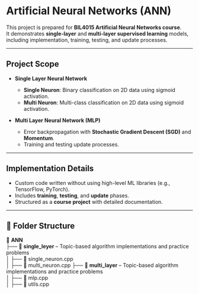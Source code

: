 #  Artificial Neural Networks (ANN)

This project is prepared for **BIL4015 Artificial Neural Networks course**.  
It demonstrates **single-layer** and **multi-layer supervised learning** models, including implementation, training, testing, and update processes.  

---

## Project Scope
- **Single Layer Neural Network**
  - **Single Neuron**: Binary classification on 2D data using sigmoid activation.  
  - **Multi Neuron**: Multi-class classification on 2D data using sigmoid activation.  

- **Multi Layer Neural Network (MLP)**
  - Error backpropagation with **Stochastic Gradient Descent (SGD)** and **Momentum**.  
  - Training and testing update processes.  

---

## Implementation Details
- Custom code written without using high-level ML libraries (e.g., TensorFlow, PyTorch).  
- Includes **training**, **testing**, and **update** phases.  
- Structured as a **course project** with detailed documentation.  

---

## 📂 Folder Structure

📂 **ANN**  
├── 📂 **single_leyer** – Topic-based algorithm implementations and practice problems  
│   ├── 📄 single_neuron.cpp  
│   ├── 📄 multi_neuron.cpp
├── 📂 **multi_layer** – Topic-based algorithm implementations and practice problems  
│   ├── 📄 mlp.cpp  
│   ├── 📄 utils.cpp
  


